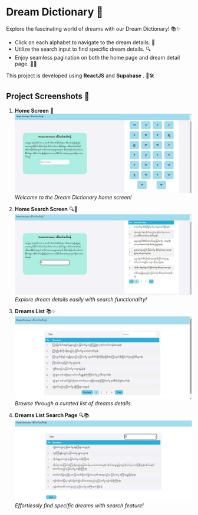 # Dream Dictionary 🌙

Explore the fascinating world of dreams with our Dream Dictionary! 📚✨

- Click on each alphabet to navigate to the dream details. 🚀
- Utilize the search input to find specific dream details. 🔍
- Enjoy seamless pagination on both the home page and dream detail page. 📖🔄

This project is developed using **ReactJS** and **Supabase** . 🚀🛠️

## Project Screenshots 📸

1. **Home Screen** 🏡
   ![Home Screen](docs/home.jpg)
   *Welcome to the Dream Dictionary home screen!*

2. **Home Search Screen** 🔍🏡
   ![Home Search Screen](docs/home_search.jpg)
   *Explore dream details easily with search functionality!*

3. **Dreams List** 📚✨
   ![Dream List](docs/dreams_list.jpg)
   *Browse through a curated list of dreams details.*

4. **Dreams List Search Page** 🔍📚
   ![Dreams List Search Page](docs/dreams_list_search.jpg)
   *Effortlessly find specific dreams with search feature!*
